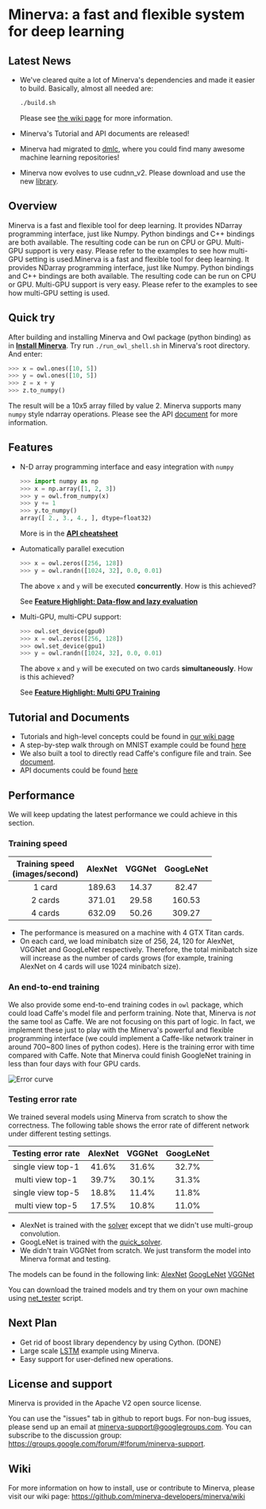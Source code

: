# Minerva: a fast and flexible system for deep learning

## Latest News

* We've cleared quite a lot of Minerva's dependencies and made it easier to build. Basically, almost all needed are:

  ```bash
  ./build.sh
  ```
  Please see [the wiki page](https://github.com/dmlc/minerva/wiki/Install-Minerva) for more information.
* Minerva's Tutorial and API documents are released!
* Minerva had migrated to [dmlc](https://github.com/dmlc), where you could find many awesome machine learning repositories!
* Minerva now evolves to use cudnn_v2. Please download and use the new [library](https://developer.nvidia.com/cuDNN).

## Overview

Minerva is a fast and flexible tool for deep learning. It provides NDarray programming interface, just like Numpy. Python bindings and C++ bindings are both available. The resulting code can be run on CPU or GPU. Multi-GPU support is very easy. Please refer to the examples to see how multi-GPU setting is used.Minerva is a fast and flexible tool for deep learning. It provides NDarray programming interface, just like Numpy. Python bindings and C++ bindings are both available. The resulting code can be run on CPU or GPU. Multi-GPU support is very easy. Please refer to the examples to see how multi-GPU setting is used.

## Quick try

After building and installing Minerva and Owl package (python binding) as in [**Install Minerva**](https://github.com/dmlc/minerva/wiki/Install-Minerva). Try run `./run_owl_shell.sh` in Minerva's root directory. And enter:
```python
>>> x = owl.ones([10, 5])
>>> y = owl.ones([10, 5])
>>> z = x + y
>>> z.to_numpy()
```
The result will be a 10x5 array filled by value 2. Minerva supports many `numpy` style ndarray operations. Please see the API [document](http://minerva-developers.github.io/minerva-doc/) for more information.

## Features
* N-D array programming interface and easy integration with `numpy`

  ```python
  >>> import numpy as np
  >>> x = np.array([1, 2, 3])
  >>> y = owl.from_numpy(x)
  >>> y += 1
  >>> y.to_numpy()
  array([ 2., 3., 4., ], dtype=float32)
  ```
  More is in the [**API cheatsheet**](http://minerva-developers.github.io/minerva-doc/cheatsheet.html)
* Automatically parallel execution

  ```python
  >>> x = owl.zeros([256, 128])
  >>> y = owl.randn([1024, 32], 0.0, 0.01)
  ```
  The above `x` and `y` will be executed **concurrently**. How is this achieved?
  
  See [**Feature Highlight: Data-flow and lazy evaluation**](https://github.com/dmlc/minerva/wiki/Feature-Highlight:-Dataflow-engine)
* Multi-GPU, multi-CPU support:

  ```python
  >>> owl.set_device(gpu0)
  >>> x = owl.zeros([256, 128])
  >>> owl.set_device(gpu1)
  >>> y = owl.randn([1024, 32], 0.0, 0.01)
  ```
  The above `x` and `y` will be executed on two cards **simultaneously**. How is this achieved?
  
  See [**Feature Highlight: Multi GPU Training**](https://github.com/dmlc/minerva/wiki/Feature-Highlight:-Multi-GPU-Training)

## Tutorial and Documents
* Tutorials and high-level concepts could be found in [our wiki page](https://github.com/dmlc/minerva/wiki)
* A step-by-step walk through on MNIST example could be found [here](https://github.com/dmlc/minerva/wiki/Walkthrough:-MNIST)
* We also built a tool to directly read Caffe's configure file and train. See [document](https://github.com/dmlc/minerva/wiki/Walkthrough:-AlexNet).
* API documents could be found [here](http://minerva-developers.github.io/minerva-doc/index.html)

## Performance

We will keep updating the latest performance we could achieve in this section.

### Training speed

| Training speed <br> (images/second) | AlexNet | VGGNet | GoogLeNet |
|:------------------------------:|:-------:|:------:|:---------:|
| 1 card | 189.63 | 14.37 | 82.47 |
| 2 cards| 371.01 | 29.58 | 160.53 |
| 4 cards| 632.09 | 50.26 | 309.27 |
* The performance is measured on a machine with 4 GTX Titan cards.
* On each card, we load minibatch size of 256, 24, 120 for AlexNet, VGGNet and GoogLeNet respectively. Therefore, the total minibatch size will increase as the number of cards grows (for example, training AlexNet on 4 cards will use 1024 minibatch size).

### An end-to-end training

We also provide some end-to-end training codes in `owl` package, which could load Caffe's model file and perform training. Note that, Minerva is *not* the same tool as Caffe. We are not focusing on this part of logic. In fact, we implement these just to play with the Minerva's powerful and flexible programming interface (we could implement a Caffe-like network trainer in around 700~800 lines of python codes). Here is the training error with time compared with Caffe. Note that Minerva could finish GoogleNet training in less than four days with four GPU cards.

![Error curve](https://cloud.githubusercontent.com/assets/4057701/6857873/454c44b2-d3e0-11e4-9010-9e62c6c94027.jpg)

### Testing error rate
We trained several models using Minerva from scratch to show the correctness. The following table shows the error rate of different network under different testing settings.

| Testing error rate | AlexNet | VGGNet | GoogLeNet |
|:------------------------------:|:-------:|:------:|:---------:|
| single view top-1 | 41.6% | 31.6% | 32.7% |
| multi view top-1 | 39.7% | 30.1% | 31.3% |
| single view top-5 | 18.8% | 11.4% | 11.8% |
| multi view top-5 | 17.5% | 10.8% | 11.0% |

* AlexNet is trained with the [solver](https://github.com/BVLC/caffe/blob/master/models/bvlc_alexnet/solver.prototxt) except that we didn't use multi-group convolution.
* GoogLeNet is trained with the [quick_solver](https://github.com/BVLC/caffe/blob/master/models/bvlc_googlenet/quick_solver.prototxt).
* We didn't train VGGNet from scratch. We just transform the model into Minerva format and testing.

The models can be found in the following link:
[AlexNet](http://pan.baidu.com/s/1bnAT10b) [GoogLeNet](http://pan.baidu.com/s/1df67G) [VGGNet](http://pan.baidu.com/s/1pJIC5sf)

You can download the trained models and try them on your own machine using [net_tester](https://github.com/dmlc/minerva/tree/master/scripts/learning) script.

## Next Plan
* Get rid of boost library dependency by using Cython. (DONE)
* Large scale [LSTM](http://en.wikipedia.org/wiki/Long_short_term_memory) example using Minerva.
* Easy support for user-defined new operations.

## License and support

Minerva is provided in the Apache V2 open source license.

You can use the "issues" tab in github to report bugs. For non-bug issues, please send up an email at minerva-support@googlegroups.com. You can subscribe to the discussion group: https://groups.google.com/forum/#!forum/minerva-support.

## Wiki

For more information on how to install, use or contribute to Minerva, please visit our wiki page: https://github.com/minerva-developers/minerva/wiki

